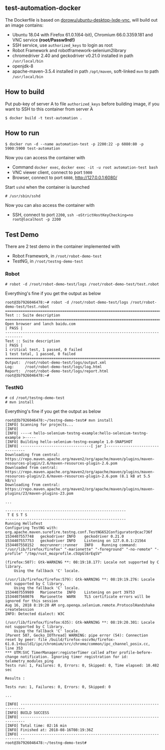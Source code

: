 test-automation-docker
----

The Dockerfile is based on [dorowu/ubuntu-desktop-lxde-vnc](https://github.com/fcwu/docker-ubuntu-vnc-desktop), will build out an image contains:

- Ubuntu 18.04 with Firefox 61.0.1(64-bit), Chromium 66.0.3359.181 and VNC service **(root/Passw9rd!)**
- SSH service, use `authorized_keys` to login as root
- Robot Framework and robotframework-selenium2library
- chromedriver 2.40 and geckodriver v0.21.0 installed in path `/usr/local/bin`
- openjdk-8
- apache-maven-3.5.4 installed in path `/opt/maven`, soft-linked `mvn` to path `/usr/local/bin`

## How to build

Put pub-key of server A to file `authorized_keys` before building image, if you want to SSH to this container from server A

```
$ docker build -t test-automation .
```

## How to run

```
$ docker run -d --name automation-test -p 2200:22 -p 6080:80 -p 5900:5900 test-automation
```

Now you can access the container with 

- Command `docker exec`, `docker exec -it -u root automation-test bash`
- VNC viewer client, connect to port `5900`
- Browser, connect to port `6080`, http://127.0.0.1:6080/

Start `sshd` when the container is launched

```
# /usr/sbin/sshd
```

Now you can also access the container with 

- SSH, connect to port `2200`, `ssh -oStrictHostKeyChecking=no root@localhost -p 2200`

## Test Demo

There are 2 test demo in the container implemented with
- Robot Framework, in `/root/robot-demo-test`
- TestNG, in `/root/testng-demo-test`

### Robot

```
# robot -d /root/robot-demo-test/logs /root/robot-demo-test/test.robot
```

Everything's fine if you get the output as below

```
root@3b7926046478:~# robot -d /root/robot-demo-test/logs /root/robot-demo-test/test.robot
==============================================================================
Test :: Suite description
==============================================================================
Open browser and lanch baidu.com                                      | PASS |
------------------------------------------------------------------------------
Test :: Suite description                                             | PASS |
1 critical test, 1 passed, 0 failed
1 test total, 1 passed, 0 failed
==============================================================================
Output:  /root/robot-demo-test/logs/output.xml
Log:     /root/robot-demo-test/logs/log.html
Report:  /root/robot-demo-test/logs/report.html
root@3b7926046478:~#
```

### TestNG

```
# cd /root/testng-demo-test
# mvn install
```

Everything's fine if you get the output as below

```
root@3b7926046478:~/testng-demo-test# mvn install
[INFO] Scanning for projects...
[INFO]
[INFO] ----< hello-selenium-testng-example:hello-selenium-testng-example >-----
[INFO] Building hello-selenium-testng-example 1.0-SNAPSHOT
[INFO] --------------------------------[ jar ]---------------------------------
Downloading from central: https://repo.maven.apache.org/maven2/org/apache/maven/plugins/maven-resources-plugin/2.6/maven-resources-plugin-2.6.pom
Downloaded from central: https://repo.maven.apache.org/maven2/org/apache/maven/plugins/maven-resources-plugin/2.6/maven-resources-plugin-2.6.pom (8.1 kB at 5.5 kB/s)
Downloading from central: https://repo.maven.apache.org/maven2/org/apache/maven/plugins/maven-plugins/23/maven-plugins-23.pom

...

-------------------------------------------------------
 T E S T S
-------------------------------------------------------
Running HelloTest
Configuring TestNG with: org.apache.maven.surefire.testng.conf.TestNG652Configurator@cac736f
1534407557748	geckodriver	INFO	geckodriver 0.21.0
1534407557753	geckodriver	INFO	Listening on 127.0.0.1:21564
1534407558152	mozrunner::runner	INFO	Running command: "/usr/lib/firefox/firefox" "-marionette" "-foreground" "-no-remote" "-profile" "/tmp/rust_mozprofile.c5UpGl6rEqSV"

(firefox:507): Gtk-WARNING **: 08:19:18.177: Locale not supported by C library.
	Using the fallback 'C' locale.

(/usr/lib/firefox/firefox:579): Gtk-WARNING **: 08:19:19.276: Locale not supported by C library.
	Using the fallback 'C' locale.
1534407559989	Marionette	INFO	Listening on port 39753
1534407560076	Marionette	WARN	TLS certificate errors will be ignored for this session
Aug 16, 2018 8:19:20 AM org.openqa.selenium.remote.ProtocolHandshake createSession
INFO: Detected dialect: W3C

(/usr/lib/firefox/firefox:635): Gtk-WARNING **: 08:19:20.301: Locale not supported by C library.
	Using the fallback 'C' locale.
[Parent 507, Gecko_IOThread] WARNING: pipe error (54): Connection reset by peer: file /build/firefox-oscv9o/firefox-61.0.1+build1/ipc/chromium/src/chrome/common/ipc_channel_posix.cc, line 353
*** UTM:SVC TimerManager:registerTimer called after profile-before-change notification. Ignoring timer registration for id: telemetry_modules_ping
Tests run: 1, Failures: 0, Errors: 0, Skipped: 0, Time elapsed: 10.482 sec

Results :

Tests run: 1, Failures: 0, Errors: 0, Skipped: 0

...

[INFO] ------------------------------------------------------------------------
[INFO] BUILD SUCCESS
[INFO] ------------------------------------------------------------------------
[INFO] Total time: 02:16 min
[INFO] Finished at: 2018-08-16T08:19:36Z
[INFO] ------------------------------------------------------------------------
root@3b7926046478:~/testng-demo-test#
```


